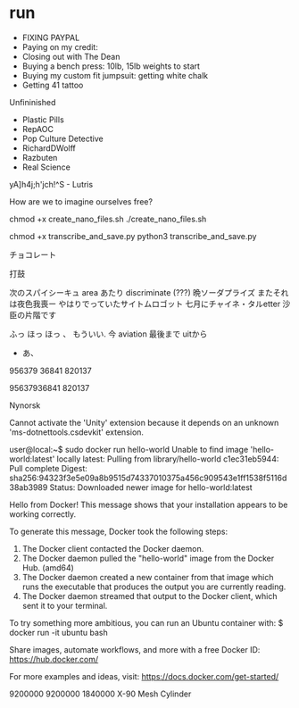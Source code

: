 
# run

- FIXING PAYPAL 
- Paying on my credit: 
- Closing out with The Dean
- Buying a bench press: 10lb, 15lb weights to start
- Buying my custom fit jumpsuit: getting white chalk
- Getting 41 tattoo

Unfininished
- Plastic Pills
- RepAOC
- Pop Culture Detective
- RichardDWolff
- Razbuten
- Real Science

yA]h4j;h'jch!^S - Lutris

How are we to imagine ourselves free?

chmod +x create_nano_files.sh
./create_nano_files.sh

chmod +x transcribe_and_save.py
python3 transcribe_and_save.py

チョコレート

打鼓

次のスパイシーキュ area
あたり discriminate (???)
晩ソーダプライズ
またそれは夜色我喪ー
やはりでっていたサイトムロゴット
七月にチャイネ・タルetter
沙臣の片階です

ふっ ほっ ほっ 、
もういい.
今 aviation
最後まで uitから
- あ、

956379
36841
820137

95637936841
820137

Nynorsk

Cannot activate the 'Unity' extension because it depends on an unknown 'ms-dotnettools.csdevkit' extension.

user@local:~$ sudo docker run hello-world
Unable to find image 'hello-world:latest' locally
latest: Pulling from library/hello-world
c1ec31eb5944: Pull complete 
Digest: sha256:94323f3e5e09a8b9515d74337010375a456c909543e1ff1538f5116d38ab3989
Status: Downloaded newer image for hello-world:latest

Hello from Docker!
This message shows that your installation appears to be working correctly.

To generate this message, Docker took the following steps:
 1. The Docker client contacted the Docker daemon.
 2. The Docker daemon pulled the "hello-world" image from the Docker Hub.
	(amd64)
 3. The Docker daemon created a new container from that image which runs the
	executable that produces the output you are currently reading.
 4. The Docker daemon streamed that output to the Docker client, which sent it
	to your terminal.

To try something more ambitious, you can run an Ubuntu container with:
 $ docker run -it ubuntu bash

Share images, automate workflows, and more with a free Docker ID:
 https://hub.docker.com/

For more examples and ideas, visit:
 https://docs.docker.com/get-started/

9200000 9200000 1840000
X-90
Mesh Cylinder
